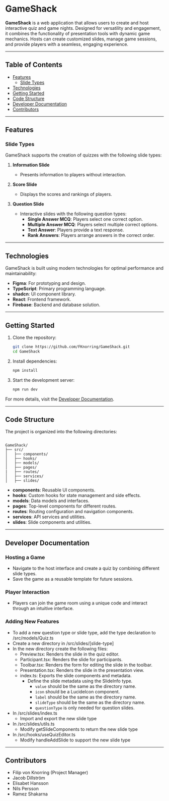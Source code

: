 # GameShack

**GameShack** is a web application that allows users to create and host interactive quiz and game nights. Designed for versatility and engagement, it combines the functionality of presentation tools with dynamic game mechanics. Hosts can create customized slides, manage game sessions, and provide players with a seamless, engaging experience.

---

## Table of Contents

- [Features](#features)
  - [Slide Types](#slide-types)
- [Technologies](#technologies)
- [Getting Started](#getting-started)
- [Code Structure](#code-structure)
- [Developer Documentation](#developer-documentation)
- [Contributors](#contributors)

---

## Features

### Slide Types

GameShack supports the creation of quizzes with the following slide types:

1. **Information Slide**
   - Presents information to players without interaction.

2. **Score Slide**
   - Displays the scores and rankings of players.

3. **Question Slide**
   - Interactive slides with the following question types:
     - **Single Answer MCQ**: Players select one correct option.
     - **Multiple Answer MCQ**: Players select multiple correct options.
     - **Text Answer**: Players provide a text response.
     - **Rank Answers**: Players arrange answers in the correct order.

---

## Technologies

GameShack is built using modern technologies for optimal performance and maintainability:
- **Figma**: For prototyping and design.
- **TypeScript**: Primary programming language.
- **shadcn**: UI component library.
- **React**: Frontend framework.
- **Firebase**: Backend and database solution.

---

## Getting Started

1. Clone the repository:
   ```bash
   git clone https://github.com/FKnorring/GameShack.git
   cd GameShack
    ```
2. Install dependencies:
    ```bash
    npm install
    ```
3. Start the development server:
    ```bash
    npm run dev
    ```

For more details, visit the [Developer Documentation](#developer-documentation).

---

## Code Structure
The project is organized into the following directories:

```plaintext

GameShack/
├── src/
│   ├── components/
│   ├── hooks/
│   ├── models/
│   ├── pages/
|   ├── routes/
│   ├── services/
│   ├── slides/
```

- **components**: Reusable UI components.
- **hooks**: Custom hooks for state management and side effects.
- **models**: Data models and interfaces.
- **pages**: Top-level components for different routes.
- **routes**: Routing configuration and navigation components.
- **services**: API services and utilities.
- **slides**: Slide components and utilities.

---

## Developer Documentation

### Hosting a Game
- Navigate to the host interface and create a quiz by combining different slide types.
- Save the game as a reusable template for future sessions.

### Player Interaction
- Players can join the game room using a unique code and interact through an intuitive interface.

### Adding New Features
- To add a new question type or slide type, add the type declaration to /src/models/Quiz.ts
- Create a new directory in /src/slides/[slide-type]
- In the new directory create the following files:
   - Preview.tsx: Renders the slide in the quiz editor.
   - Participant.tsx: Renders the slide for participants.
   - Toolbar.tsx: Renders the form for editing the slide in the toolbar.
   - Presentation.tsx: Renders the slide in the presentation view.
   - index.ts: Exports the slide components and metadata.
      - Define the slide metadata using the SlideInfo type.
         - `value` should be the same as the directory name.
         - `icon` should be a LucideIcon component.
         - `label` should be the same as the directory name.
         - `slideType` should be the same as the directory name.
         - `questionType` is only needed for question slides.
- In /src/slides/index.ts
  - Import and export the new slide type
- In /src/slides/utils.ts
  - Modify getSlideComponents to return the new slide type
- In /src/hooks/useQuizEditor.ts
  - Modify handleAddSlide to support the new slide type
---

## Contributors

- Filip von Knorring (Project Manager)
- Jacob Dillström
- Elisabet Hansson
- Nils Persson
- Ramez Shakarna
